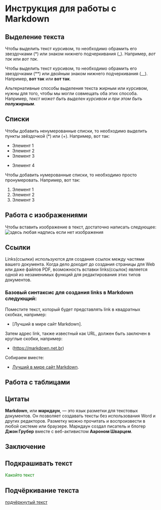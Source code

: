 # Инструкция для работы с Markdown

## Выделение текста

Чтобы выделить текст курсивом, то необходимо обрамить его звездочками (*) или знаком нижнего подчеркивания (_). Например, *вот так* или _вот так_.

Чтобы выделить текст курсивом, то необходимо обрамить его звездочками (**) или двойным знаком нижнего подчеркивания (__). Например, **вот так** или __вот так__.

Альтернативные способы выделения текста жирным или курсивом, нужны для того, чтобы мы могли совмещать оба этих способа. Например, _текст может быть выделен курсивом и при этом быть **полужирным**_.

## Списки

Чтобы добавить ненумерованные списки, то необходимо выделить пункты звёздочкой (*) или (+). Например, вот так:
* Элемент 1
* Элемент 2
* Элемент 3
+ Элемент 4

Чтобы добавить нумерованные списки, то необходимо просто пронумеровать. Например, вот так:
1. Элемент 1
2. Элемент 2
3. Элемент 3

## Работа с изображениями

Чтобы вставить изображение в текст, достаточно написать следующее:
![здесь любая надпись если нет изображения](D.png) 

## Ссылки

Links(ссылки) используются для создания ссылок между частями вашего документа. Когда дело доходит до создания страницы для Web или даже файлов PDF, возможность вставки links(ссылок) является одной из незаменимых функций для редактирования этих типов документов.

### Базовый синтаксис для создания links в Markdown следующий:

Поместите текст, который будет представлять link в квадратных скобках, например:
+ [Лучший в мире сайт Markdown].

Затем адрес link, также известный как URL, должен быть заключен в круглые скобки, например:
+ (https://markdown.net.br)

Собираем вместе:
+ [Лучший в мире сайт Markdown](https://markdown.net.br).

## Работа с таблицами

## Цитаты

**Markdown**, или **маркдаун**, — это язык разметки для текстовых документов. Он позволяет создавать тексты без использования Word и других редакторов. Разметку можно прочитать и воспроизвести в любой системе или браузере. Маркдаун создал писатель и блогер **Джон Грубер** вместе с веб-активистом **Аароном Шварцем**.

## Заключение

## Подкрашивать текст

<span style="color:green"> Какойто текст </span>

## Подчёркивание текста

<ins>  подчёркнутый текст </ins>